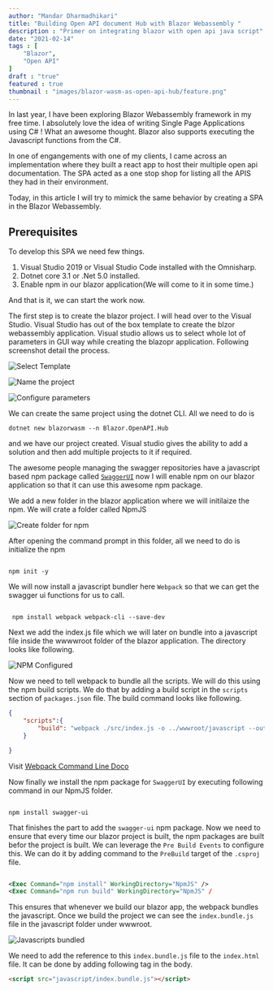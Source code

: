 ```yaml
---
author: "Mandar Dharmadhikari"
title: "Building Open API document Hub with Blazor Webassembly "
description : "Primer on integrating blazor with open api java script"
date: "2021-02-14"
tags : [
    "Blazor",
    "Open API"
]
draft : "true"
featured : true
thumbnail : "images/blazor-wasm-as-open-api-hub/feature.png"
---
```


In last year, I have been exploring Blazor Webassembly framework in my free time. I absolutely love the idea of writing Single Page Applications using C# ! What an awesome thought. Blazor also supports executing the Javascript functions from the C#.

In one of engangements with one of my clients, I came across an implementation where they built a react app to host their multiple open api documentation. The SPA acted as a one stop shop for listing all the APIS they had in their environment.

Today, in this article I will try to mimick the same behavior by creating a SPA in the Blazor Webassembly.

## Prerequisites
To develop this SPA we need few things.

1. Visual Studio 2019 or Visual Studio Code installed with the Omnisharp.
2. Dotnet core 3.1 or .Net 5.0 installed.
3. Enable npm in our blazor application(We will come to it in some time.)

And that is it, we can start the work now.

The first step is to create the blazor project. I will head over to the Visual Studio. Visual Studio has out of the box template to create the blzor webassembly application. Visual studio allows us to select whole lot of parameters in GUI way while creating the blazopr application. Following screenshot detail the process.

![Select Template](/images/blazor-wasm-as-open-api-hub/blazortemplate.PNG)

![Name the project](/images/blazor-wasm-as-open-api-hub/projectname.PNG)

![Configure parameters](/images/blazor-wasm-as-open-api-hub/projectname.PNG)

We can create the same project using the dotnet CLI. All we need to do is 

``` shell
dotnet new blazorwasm --n Blazor.OpenAPI.Hub

```
and we have our project created. Visual studio gives the ability to add a solution and then add multiple projects to it if required.

The awesome people managing the swagger repositories have a javascript based npm package called [`SwaggerUI`](https://github.com/swagger-api/swagger-ui) now I will enable npm on our blazor application so that it can use this awesome npm package.

We add a new folder in the blazor application where we will initilaize the npm. We will crate a folder called NpmJS

![Create folder for npm](/images/blazor-wasm-as-open-api-hub/createnpmfolder.PNG)

After opening the command prompt in this folder, all we need to do is initialize the npm

``` shell

npm init -y

```
We will now install a javascript bundler here `Webpack` so that we can get the swagger ui functions for us to call.

```shell

 npm install webpack webpack-cli --save-dev

```
Next we add the index.js file which we will later on bundle into a javascript file inside the wwwwroot folder of the blazor application. The directory looks like following.

![NPM Configured](/images/blazor-wasm-as-open-api-hub/npmconfigured.PNG)

Now we need to tell webpack to bundle all the scripts. We will do this using the npm build scripts. We do that by adding a build script in the `scripts` section of `packages.json` file. The build command looks like following.

```json
{
    "scripts":{
        "build": "webpack ./src/index.js -o ../wwwroot/javascript --output-filename index.bundle.js"
    }

}
```
Visit [Webpack Command Line Doco](https://webpack.js.org/api/cli/)

Now finally we install the npm package for `SwaggerUI` by executing following command in our NpmJS folder.

```shell

npm install swagger-ui

```

That finishes the part to add the `swagger-ui` npm package. Now we need to ensure that every time our blazor project is built, the npm packages are built befor the project is built. We can leverage the `Pre Build Events` to configure this. We can do it by adding command to the `PreBuild` target of the `.csproj` file.

```xml

<Exec Command="npm install" WorkingDirectory="NpmJS" />
<Exec Command="npm run build" WorkingDirectory="NpmJS" /

```

This ensures that whenever we build our blazor app, the webpack bundles the javascript. Once we build the project we can see the `index.bundle.js` file in the javascript folder under wwwroot.

![Javascripts bundled](/images/blazor-wasm-as-open-api-hub/indexbunldejscreated.PNG)

We need to add the reference to this `index.bundle.js` file to the `index.html` file. It can be done by adding following tag in the body.

```html
<script src="javascript/index.bundle.js"></script>

```


